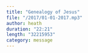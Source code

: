 ```yaml
---
title: "Genealogy of Jesus"
file: "/2017/01-01-2017.mp3"
author: heath
duration: "22:21"
length: "32215953"
category: message
---
```

